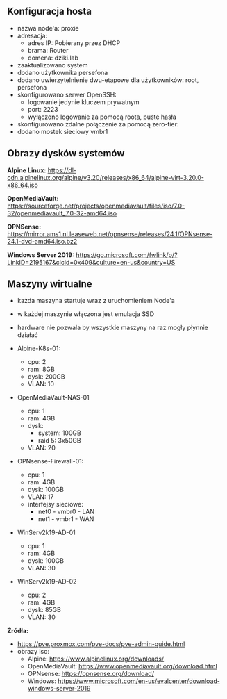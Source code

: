 ## Konfiguracja hosta

- nazwa node'a: proxie
- adresacja:
    - adres IP: Pobierany przez DHCP
    - brama: Router
    - domena: dziki.lab
- zaaktualizowano system
- dodano użytkownika persefona
- dodano uwierzytelnienie dwu-etapowe dla użytkowników: root, persefona
- skonfigurowano serwer OpenSSH:
    - logowanie jedynie kluczem prywatnym
    - port: 2223
    - wyłączono logowanie za pomocą roota, puste hasła
- skonfigurowano zdalne połączenie za pomocą zero-tier:
- dodano mostek sieciowy vmbr1
    
## Obrazy dysków systemów

**Alpine Linux:** https://dl-cdn.alpinelinux.org/alpine/v3.20/releases/x86_64/alpine-virt-3.20.0-x86_64.iso

**OpenMediaVault:** https://sourceforge.net/projects/openmediavault/files/iso/7.0-32/openmediavault_7.0-32-amd64.iso

**OPNSense:** https://mirror.ams1.nl.leaseweb.net/opnsense/releases/24.1/OPNsense-24.1-dvd-amd64.iso.bz2

**Windows Server 2019:** https://go.microsoft.com/fwlink/p/?LinkID=2195167&clcid=0x409&culture=en-us&country=US

## Maszyny wirtualne

- każda maszyna startuje wraz z uruchomieniem Node'a
- w każdej maszynie włączona jest emulacja SSD
- hardware nie pozwala by wszystkie maszyny na raz mogły płynnie działać

- Alpine-K8s-01:
    - cpu: 2
    - ram: 8GB
    - dysk: 200GB
    - VLAN: 10
- OpenMediaVault-NAS-01
    - cpu: 1
    - ram: 4GB
    - dysk:
        - system: 100GB
        - raid 5: 3x50GB
    - VLAN: 20
- OPNsense-Firewall-01:
    - cpu: 1
    - ram: 4GB
    - dysk: 100GB
    - VLAN: 17
    - interfejsy sieciowe:
        - net0 - vmbr0 - LAN
        - net1 - vmbr1 - WAN
- WinServ2k19-AD-01
    - cpu: 1
    - ram: 4GB
    - dysk: 100GB
    - VLAN: 30
- WinServ2k19-AD-02
    - cpu: 2
    - ram: 4GB
    - dysk: 85GB
    - VLAN: 30

**Źródła:**
- https://pve.proxmox.com/pve-docs/pve-admin-guide.html
- obrazy iso:
    - Alpine: https://www.alpinelinux.org/downloads/
    - OpenMediaVault: https://www.openmediavault.org/download.html
    - OPNsense: https://opnsense.org/download/
    - Windows: https://www.microsoft.com/en-us/evalcenter/download-windows-server-2019
